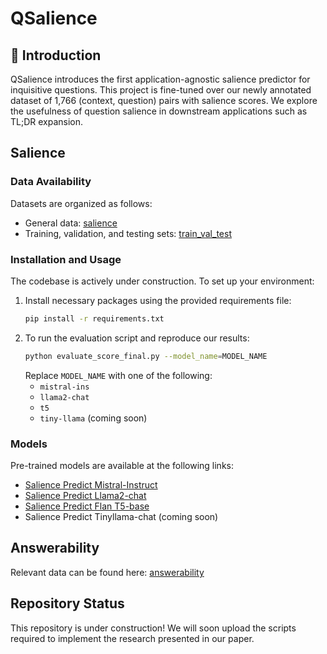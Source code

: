 # QSalience

## :star2: Introduction
QSalience introduces the first application-agnostic salience predictor for inquisitive questions. This project is fine-tuned over our newly annotated dataset of 1,766 (context, question) pairs with salience scores. We explore the usefulness of question salience in downstream applications such as TL;DR expansion.

## Salience

### Data Availability
Datasets are organized as follows:
- General data: [salience](./data/salience)
- Training, validation, and testing sets: [train_val_test](./data/train_val_test)

### Installation and Usage
The codebase is actively under construction. To set up your environment:
1. Install necessary packages using the provided requirements file:
   ```bash
   pip install -r requirements.txt
   ```
2. To run the evaluation script and reproduce our results:
   ```bash
   python evaluate_score_final.py --model_name=MODEL_NAME
   ```
   Replace `MODEL_NAME` with one of the following:
   - `mistral-ins`
   - `llama2-chat`
   - `t5`
   - `tiny-llama` (coming soon)

### Models
Pre-trained models are available at the following links:
- [Salience Predict Mistral-Instruct](https://huggingface.co/lingchensanwen/mistral-ins-generation-best-balanced)
- [Salience Predict Llama2-chat](https://huggingface.co/lingchensanwen/llama2-chat-generation-best-balanced)
- [Salience Predict Flan T5-base](https://huggingface.co/lingchensanwen/t5_model_1st)
- Salience Predict Tinyllama-chat (coming soon)

## Answerability
Relevant data can be found here: [answerability](./data/answerability)

## Repository Status
This repository is under construction! We will soon upload the scripts required to implement the research presented in our paper.